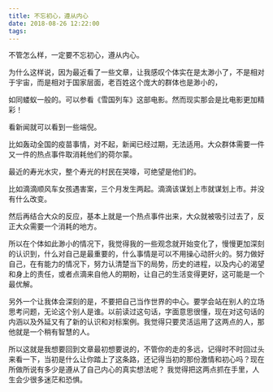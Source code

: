 ```yaml
---
title: 不忘初心，遵从内心
date: 2018-08-26 12:22:00
tags:
---
```


不管怎么样，一定要不忘初心，遵从内心。

为什么这样说，因为最近看了一些文章，让我感叹个体实在是太渺小了，不是相对于宇宙，而是相对于国家层面，老百姓这个庞大的群体也是渺小的，

如同蝼蚁一般的。可以参看《雪国列车》这部电影。然而现实那会是比电影更加精彩！

看新闻就可以看到一些端倪。

比如轰动全国的疫苗事情，对不起，新闻已经过期，无法适用。大众群体需要一件又一件的热点事件取消耗他们的荷尔蒙。


最近的寿光水灾，整个寿光的村民在哭嚎，可绝望是他们的。

比如滴滴顺风车女孩遇害案，三个月发生两起。滴滴该谋划上市就谋划上市。并没有什么改变。

然后再结合大众的反应，基本上就是一个热点事件出来，大众就被吸引过去了，反正大众需要一个消耗的地方。

所以在个体如此渺小的情况下，我觉得我的一些观念就开始变化了，慢慢更加深刻的认识到，什么对自己是最重要的，什么事情是可以不用操心动肝火的。努力做好自己，在有能力的情况下，努力认清楚当下的局势，历史的进程，以及内心的渴望和身上的责任，或者点滴来自他人的期盼，让自己的生活变得更好，这可能是一个最优解。


另外一个让我体会深刻的是，不要把自己当作世界的中心。要学会站在别人的立场思考问题，无论这个别人是谁。以前读过这句话，字面意思很懂，现在对这句话的内涵以及外延又有了新的认识和对标案例。我觉得只要灵活运用了这两点的人，那他就是一个稍有智慧的人。

所以这就是我想要回到文章最初想要说的，不管你的走的多远，记得时不时回过头来看一下，当初是什么让你踏上了这条路，还记得当初的那份激情和初心吗？现在所做所说有多少是遵从了自己内心的真实想法呢？ 我觉得把这两点抓在手里，人生会少很多迷茫和恐惧。



